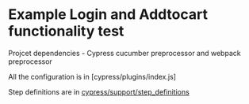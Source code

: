 # Example Login and Addtocart functionality test

Projcet dependencies -  Cypress cucumber preprocessor and webpack preprocessor

All the configuration is in [cypress/plugins/index.js]

Step definitions are in [cypress/support/step_definitions](cypress/support/step_definitions)




